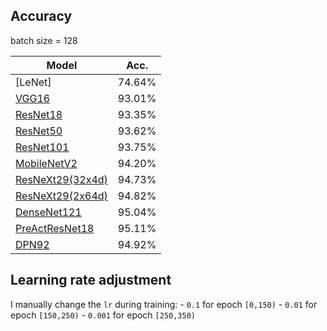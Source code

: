 
## Accuracy
batch size = 128

| Model             | Acc.        |
| ----------------- | ----------- |
| [LeNet]                                               | 74.64%      |
| [VGG16](https://arxiv.org/abs/1409.1556)              | 93.01%      |
| [ResNet18](https://arxiv.org/abs/1512.03385)          | 93.35%      |
| [ResNet50](https://arxiv.org/abs/1512.03385)          | 93.62%      |
| [ResNet101](https://arxiv.org/abs/1512.03385)         | 93.75%      |
| [MobileNetV2](https://arxiv.org/abs/1801.04381)       | 94.20%      |
| [ResNeXt29(32x4d)](https://arxiv.org/abs/1611.05431)  | 94.73%      |
| [ResNeXt29(2x64d)](https://arxiv.org/abs/1611.05431)  | 94.82%      |
| [DenseNet121](https://arxiv.org/abs/1608.06993)       | 95.04%      |
| [PreActResNet18](https://arxiv.org/abs/1603.05027)    | 95.11%      |
| [DPN92](https://arxiv.org/abs/1707.01629)             | 94.92%      |

## Learning rate adjustment
I manually change the `lr` during training:
    - `0.1` for epoch `[0,150)`
    - `0.01` for epoch `[150,250)`
    - `0.001` for epoch `[250,350)`
